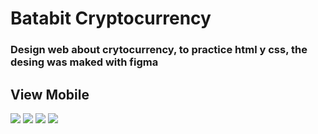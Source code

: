 # Batabit Cryptocurrency
### Design web about crytocurrency, to practice html y css, the desing was maked  with figma

## View Mobile
![](https://i.imgur.com/zru2KiY.png)
![](https://i.imgur.com/ES7LxnR.png)
![](https://i.imgur.com/pfsJBAM.png)
![](https://i.imgur.com/5Hqfy40.png)
